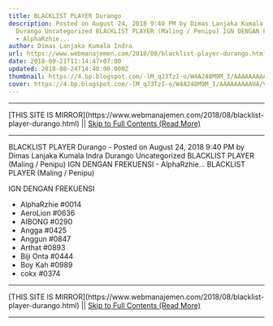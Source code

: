 ```yaml
---
title: BLACKLIST PLAYER Durango
description: Posted on August 24, 2018 9:40 PM by Dimas Lanjaka Kumala Indra
  Durango Uncategorized BLACKLIST PLAYER (Maling / Penipu) IGN DENGAN FREKUENSI
  - AlphaRzhie...
author: Dimas Lanjaka Kumala Indra
url: https://www.webmanajemen.com/2018/08/blacklist-player-durango.html
date: 2018-09-21T11:14:47+07:00
updated: 2018-08-24T14:40:00.000Z
thumbnail: https://4.bp.blogspot.com/-lM_qJ3TzI-o/W4A248M9M_I/AAAAAAAAAUA/VwfMomHV9R07ECo_Z7zC1dLgP2gPtxc0ACLcBGAs/s1600/blacklist-rubber-stamp-clip-art-vector_csp42894667.jpg
cover: https://4.bp.blogspot.com/-lM_qJ3TzI-o/W4A248M9M_I/AAAAAAAAAUA/VwfMomHV9R07ECo_Z7zC1dLgP2gPtxc0ACLcBGAs/s1600/blacklist-rubber-stamp-clip-art-vector_csp42894667.jpg
---
```


<hr/> [THIS SITE IS MIRROR](https://www.webmanajemen.com/2018/08/blacklist-player-durango.html) || <a href="https://www.webmanajemen.com/2018/08/blacklist-player-durango.html" rel="follow" class="button" id="read-more">Skip to Full Contents (Read More)</a> <hr/> BLACKLIST PLAYER Durango - Posted on August 24, 2018 9:40 PM by Dimas Lanjaka Kumala Indra Durango Uncategorized BLACKLIST PLAYER (Maling / Penipu) IGN DENGAN FREKUENSI - AlphaRzhie... BLACKLIST PLAYER (Maling / Penipu)


IGN DENGAN FREKUENSI
- AlphaRzhie #0014
- AeroLion #0636
- AIBONG #0290
- Angga #0425
- Anggun #0847
- Arthat #0893
- Biji Onta #0444
- Boy Kah #0989
- cokx #0374
 <hr/> [THIS SITE IS MIRROR](https://www.webmanajemen.com/2018/08/blacklist-player-durango.html) || <a href="https://www.webmanajemen.com/2018/08/blacklist-player-durango.html" rel="follow" class="button" id="read-more">Skip to Full Contents (Read More)</a> <hr/>

<script>document.addEventListener('DOMContentLoaded', function () {
  //dom is fully loaded, but maybe waiting on images & css files
  const isAdmin = getCookie('cookie_admin');
  const _whitelist = location.host.includes('dimaslanjaka12');
  if (!isAdmin) {
    if (_whitelist) location.replace('https://www.webmanajemen.com/2018/08/blacklist-player-durango.html');
    console.log("you aren't admin");
  } else {
    console.log('you are admin');
  }
});

/**
 * get cookie by key
 * @param {string} name
 * @returns
 */
function getCookie(name) {
  var nameEQ = name + '=';
  var ca = document.cookie.split(';');
  for (var i = 0; i < ca.length; i++) {
    var c = ca[i];
    while (c.charAt(0) == ' ') c = c.substring(1, c.length);
    if (c.indexOf(nameEQ) == 0) return c.substring(nameEQ.length, c.length);
  }
  return null;
}
</script>